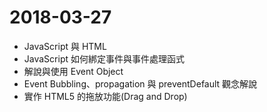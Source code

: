 # 2018-03-27
- JavaScript 與 HTML
- JavaScript 如何綁定事件與事件處理函式
- 解說與使用 Event Object
- Event Bubbling、propagation 與 preventDefault 觀念解說
- 實作 HTML5 的拖放功能(Drag and Drop)
